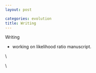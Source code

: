 ```yaml
---
layout: post

categories: evolution
title: Writing 
---
```






Writing

-   working on likelihood ratio manuscript.

\

\

